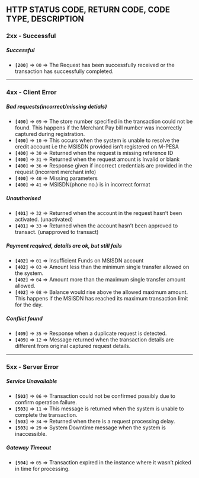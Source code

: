 ## HTTP STATUS CODE, RETURN CODE, CODE TYPE, DESCRIPTION

### 2xx - Successful

##### Successful

- __`[200]`__ => `00` => The Request has been successfully received or the transaction has successfully completed.

---

### 4xx - Client Error

##### Bad requests(incorrect/missing detials)

- __`[400]`__ => `09` => The store number specified in the transaction could not be found. This happens if the Merchant Pay bill number was incorrectly captured during registration.
- __`[400]`__ => `10` => This occurs when the system is unable to resolve the credit account i.e the MSISDN provided isn’t registered on M-PESA
- __`[400]`__ => `30` => Returned when the request is missing reference ID
- __`[400]`__ => `31` => Returned when the request amount is Invalid or blank
- __`[400]`__ => `36` => Response given if incorrect credentials are provided in the request (incorrent merchant info)
- __`[400]`__ => `40` => Missing parameters
- __`[400]`__ => `41` => MSISDN(phone no.) is in incorrect format

##### Unauthorised

- __`[401]`__ => `32` => Returned when the account in the request hasn’t been activated. (unactivated)
- __`[401]`__ => `33` => Returned when the account hasn’t been approved to transact. (unapproved to transact)

##### Payment required, details are ok, but still fails

- __`[402]`__ => `01` => Insufficient Funds on MSISDN account
- __`[402]`__ => `03` => Amount less than the minimum single transfer allowed on the system.
- __`[402]`__ => `04` => Amount more than the maximum single transfer amount allowed.
- __`[402]`__ => `08` => Balance would rise above the allowed maximum amount. This happens if the MSISDN has reached its maximum transaction limit for the day.

##### Conflict found

- __`[409]`__ => `35` => Response when a duplicate request is detected.
- __`[409]`__ => `12` => Message returned when the transaction details are different from original captured request details.

---

### 5xx - Server Error

##### Service Unavailable

- __`[503]`__ => `06` => Transaction could not be confirmed possibly due to confirm operation failure.
- __`[503]`__ => `11` => This message is returned when the system is unable to complete the transaction.
- __`[503]`__ => `34` => Returned when there is a request processing delay.
- __`[503]`__ => `29` => System Downtime message when the system is inaccessible.

##### Gateway Timeout

- __`[504]`__ => `05` => Transaction expired in the instance where it wasn’t picked in time for processing.
